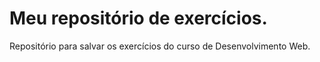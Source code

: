 # Meu repositório de exercícios.
Repositório para salvar os exercícios do curso de Desenvolvimento Web.

